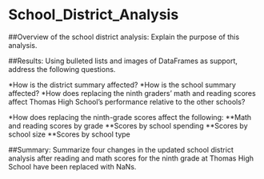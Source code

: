 # School_District_Analysis

##Overview of the school district analysis: Explain the purpose of this analysis.

##Results: Using bulleted lists and images of DataFrames as support, address the following questions.

*How is the district summary affected?
*How is the school summary affected?
*How does replacing the ninth graders’ math and reading scores affect Thomas High School’s performance relative to the other schools?

*How does replacing the ninth-grade scores affect the following:
**Math and reading scores by grade
**Scores by school spending
**Scores by school size
**Scores by school type

##Summary: Summarize four changes in the updated school district analysis after reading and math scores for the ninth grade at Thomas High School have been replaced with NaNs.

